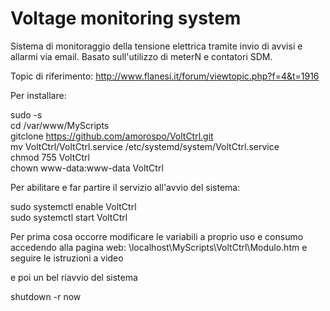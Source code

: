# Voltage monitoring system

Sistema di monitoraggio della tensione elettrica tramite invio di avvisi e allarmi via email. Basato sull'utilizzo di meterN e contatori SDM.

Topic di riferimento: http://www.flanesi.it/forum/viewtopic.php?f=4&t=1916


Per installare:

sudo -s<br>
cd /var/www/MyScripts<br>
gitclone https://github.com/amorospo/VoltCtrl.git<br>
mv VoltCtrl/VoltCtrl.service /etc/systemd/system/VoltCtrl.service<br>
chmod 755 VoltCtrl<br>
chown www-data:www-data VoltCtrl<br>


Per abilitare e far partire il servizio all'avvio del sistema:

sudo systemctl enable VoltCtrl<br>
sudo systemctl start VoltCtrl<br>


Per prima cosa occorre modificare le variabili a proprio uso e consumo accedendo alla pagina web:
\\localhost\MyScripts\VoltCtrl\Modulo.htm
e seguire le istruzioni a video


e poi un bel riavvio del sistema

shutdown -r now<br>

